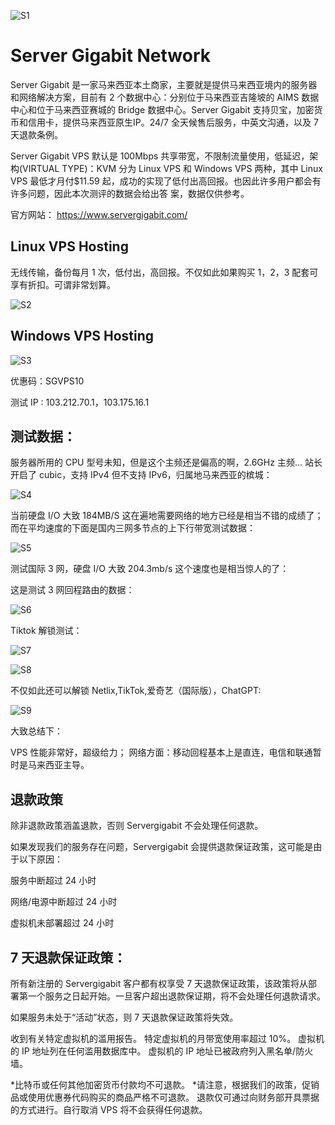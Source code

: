![S1](https://github.com/Servergigabit/Server-Gigabit/assets/173138583/f85620cb-e41e-4591-bfd3-91be1046a3ff)

# Server Gigabit Network 

Server Gigabit 是一家马来西亚本土商家，主要就是提供马来西亚境内的服务器和网络解决方案，目前有 2 个数据中心：分别位于马来西亚吉隆坡的 AIMS 数据中心和位于马来西亚赛城的 Bridge 数据中心。Server Gigabit 支持贝宝，加密货币和信用卡，提供马来西亚原生IP。24/7 全天候售后服务，中英文沟通，以及 7 天退款条例。 


Server Gigabit VPS 默认是 100Mbps 共享带宽，不限制流量使用，低延迟，架构(VIRTUAL TYPE)：KVM 分为 Linux VPS 和 Windows VPS 两种，其中 Linux VPS 最低才月付$11.59 起，成功的实现了低付出高回报。也因此许多用户都会有许多问题，因此本次测评的数据会给出答 案，数据仅供参考。

官方网站：  https://www.servergigabit.com/ 
 
## Linux VPS Hosting 
无线传输，备份每月 1 次，低付出，高回报。不仅如此如果购买 1，2，3 配套可享有折扣。可谓非常划算。 

![S2](https://github.com/Servergigabit/Server-Gigabit/assets/173138583/cdb39c40-ea78-4f2c-91b6-c2702a63cc80)
  
## Windows VPS Hosting 
![S3](https://github.com/Servergigabit/Server-Gigabit/assets/173138583/f16e8ac7-527f-48e7-bce9-0266d49a8268)

优惠码：SGVPS10 
 
测试 IP : 103.212.70.1，103.175.16.1 
 
 
## 测试数据：  
 
服务器所用的 CPU 型号未知，但是这个主频还是偏高的啊，2.6GHz 主频… 站长开启了 cubic，支持 IPv4 但不支持 IPv6，归属地马来西亚的槟城： 

![S4](https://github.com/Servergigabit/Server-Gigabit/assets/173138583/07273bb1-01b9-4dd3-8fef-748ddf949dec)

当前硬盘 I/O 大致 184MB/S 这在遍地需要网络的地方已经是相当不错的成绩了；而在平均速度的下面是国内三网多节点的上下行带宽测试数据： 

![S5](https://github.com/Servergigabit/Server-Gigabit/assets/173138583/6570b5f6-e879-4ac2-b113-92a1e78e6353)

测试国际 3 网，硬盘 I/O 大致 204.3mb/s 这个速度也是相当惊人的了： 
  
这是测试 3 网回程路由的数据： 
 
![S6](https://github.com/Servergigabit/Server-Gigabit/assets/173138583/6e46e4de-f1a3-4136-8bc7-a4f27dfbbbb1)

Tiktok 解锁测试： 
 
![S7](https://github.com/Servergigabit/Server-Gigabit/assets/173138583/95e2a956-1a9f-4560-84db-1faae000e7eb)

![S8](https://github.com/Servergigabit/Server-Gigabit/assets/173138583/a90ba451-9246-4b53-af65-7815e3002b11)

不仅如此还可以解锁 Netlix,TikTok,爱奇艺（国际版），ChatGPT: 

![S9](https://github.com/Servergigabit/Server-Gigabit/assets/173138583/e4931a14-c7f6-476f-805b-e105838666ad)

大致总结下： 
 
VPS 性能非常好，超级给力； 网络方面：移动回程基本上是直连，电信和联通暂时是马来西亚主导。 


## 退款政策
除非退款政策涵盖退款，否则 Servergigabit 不会处理任何退款。


如果发现我们的服务存在问题，Servergigabit 会提供退款保证政策，这可能是由于以下原因：

服务中断超过 24 小时


网络/电源中断超过 24 小时


虚拟机未部署超过 24 小时


## 7 天退款保证政策：

所有新注册的 Servergigabit 客户都有权享受 7 天退款保证政策，该政策将从部署第一个服务之日起开始。一旦客户超出退款保证期，将不会处理任何退款请求。

如果服务未处于“活动”状态，则 7 天退款保证政策将失效。

收到有关特定虚拟机的滥用报告。
特定虚拟机的月带宽使用率超过 10%。
虚拟机的 IP 地址列在任何滥用数据库中。
虚拟机的 IP 地址已被政府列入黑名单/防火墙。

*比特币或任何其他加密货币付款均不可退款。
*请注意，根据我们的政策，促销品或使用优惠券代码购买的商品严格不可退款。
退款仅可通过向财务部开具票据的方式进行。自行取消 VPS 将不会获得任何退款。
